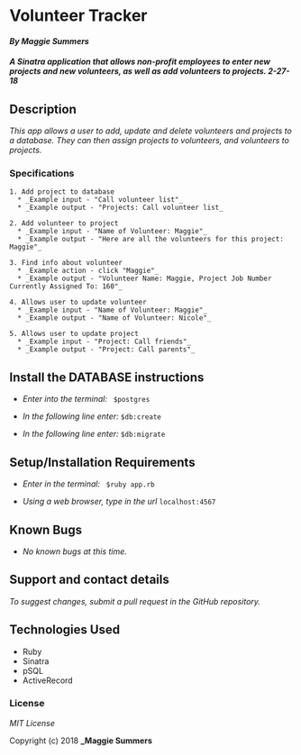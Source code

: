 # Volunteer Tracker

#### _By Maggie Summers_

#### _A Sinatra application that allows non-profit employees to enter new projects and new volunteers, as well as add volunteers to projects. 2-27-18_

## Description

_This app allows a user to add, update and delete volunteers and projects to a database. They can then assign projects to volunteers, and volunteers to projects._

### Specifications
    1. Add project to database
      * _Example input - "Call volunteer list"_
      * _Example output - "Projects: Call volunteer list_

    2. Add volunteer to project
      * _Example input - "Name of Volunteer: Maggie"_
      * _Example output - "Here are all the volunteers for this project: Maggie"_

    3. Find info about volunteer     
      * _Example action - click "Maggie"_
      * _Example output - "Volunteer Name: Maggie, Project Job Number Currently Assigned To: 160"_

    4. Allows user to update volunteer
      * _Example input - "Name of Volunteer: Maggie"_
      * _Example output - "Name of Volunteer: Nicole"_

    5. Allows user to update project
      * _Example input - "Project: Call friends"_
      * _Example output - "Project: Call parents"_

## Install the DATABASE instructions

* _Enter into the terminal:_ ``` $postgres```

* _In the following line enter:_ ```$db:create```

* _In the following line enter:_ ```$db:migrate```


## Setup/Installation Requirements

  * _Enter in the terminal:_ ``` $ruby app.rb```

  * _Using a web browser, type in the url_ ``` localhost:4567 ```

## Known Bugs

  * _No known bugs at this time._

## Support and contact details

  _To suggest changes, submit a pull request in the GitHub repository._

## Technologies Used

  * Ruby
  * Sinatra
  * pSQL
  * ActiveRecord

### License

  *MIT License*

Copyright (c) 2018 **_Maggie Summers**
